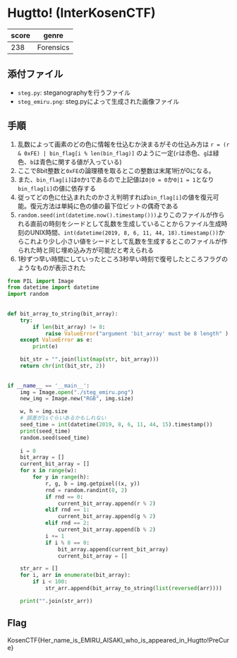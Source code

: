 # Hugtto! (InterKosenCTF)

| score | genre |
| ----  | ----  | 
| 238   | Forensics |

## 添付ファイル
- `steg.py`: steganographyを行うファイル
- `steg_emiru.png`: steg.pyによって生成された画像ファイル

## 手順
1. 乱数によって画素のどの色に情報を仕込むか決まるがその仕込み方は
`r = (r & 0xFE) | bin_flag[i % len(bin_flag)]`
のように一定(`r`は赤色、`g`は緑色、`b`は青色に関する値が入っている)
2. ここで8bit整数と`0xFE`の論理積を取るとこの整数は末尾1桁が0になる。
3. また、`bin_flag[i]`は`0`か`1`であるので上記値は`0|0 = 0`か`0|1 = 1`となり`bin_flag[i]`の値に依存する
4. 従ってどの色に仕込まれたのかさえ判明すれば`bin_flag[i]`の値を復元可能。復元方法は単純に色の値の最下位ビットの偶奇である
5. `random.seed(int(datetime.now().timestamp()))`よりこのファイルが作られる直前の時刻をシードとして乱数を生成していることからファイル生成時刻のUNIX時間、`int(datetime(2019, 8, 6, 11, 44, 18).timestamp())`からこれより少し小さい値をシードとして乱数を生成するとこのファイルが作られた時と同じ埋め込み方が可能だと考えられる
6. 1秒ずつ早い時間にしていったところ3秒早い時刻で復号したところフラグのようなものが表示された

```python
from PIL import Image
from datetime import datetime
import random
 
 
def bit_array_to_string(bit_array):
    try:
        if len(bit_array) != 8:
            raise ValueError("argument 'bit_array' must be 8 length" )
    except ValueError as e:
        print(e)

    bit_str = "".join(list(map(str, bit_array)))
    return chr(int(bit_str, 2))
 
 
if __name__ == '__main__':
    img = Image.open("./steg_emiru.png")
    new_img = Image.new("RGB", img.size)

    w, h = img.size
    # 誤差が1sぐらいあるかもしれない
    seed_time = int(datetime(2019, 8, 6, 11, 44, 15).timestamp())
    print(seed_time)
    random.seed(seed_time)
 
    i = 0
    bit_array = []
    current_bit_array = []
    for x in range(w):
        for y in range(h):
            r, g, b = img.getpixel((x, y))
            rnd = random.randint(0, 2)
            if rnd == 0:
                current_bit_array.append(r % 2)
            elif rnd == 1:
                current_bit_array.append(g % 2)
            elif rnd == 2:
                current_bit_array.append(b % 2)
            i += 1
            if i % 8 == 0:
                bit_array.append(current_bit_array)
                current_bit_array = []

    str_arr = []
    for i, arr in enumerate(bit_array):
        if i < 100:
            str_arr.append(bit_array_to_string(list(reversed(arr))))

    print("".join(str_arr))
```
 

## Flag
KosenCTF{Her_name_is_EMIRU_AISAKI_who_is_appeared_in_Hugtto!PreCure}
